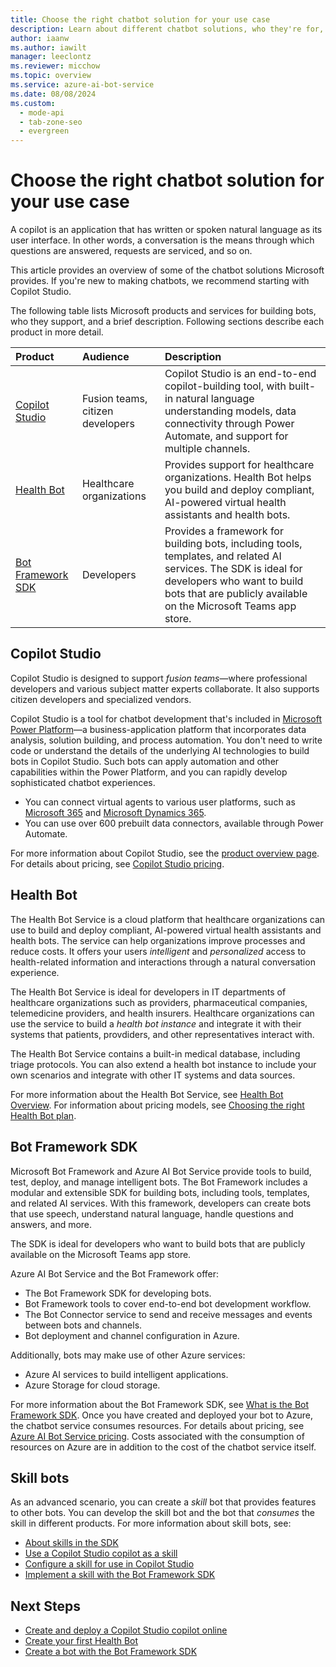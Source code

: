 ```yaml
---
title: Choose the right chatbot solution for your use case
description: Learn about different chatbot solutions, who they're for, and when to use them.
author: iaanw
ms.author: iawilt
manager: leeclontz
ms.reviewer: micchow
ms.topic: overview
ms.service: azure-ai-bot-service
ms.date: 08/08/2024
ms.custom:
  - mode-api
  - tab-zone-seo
  - evergreen
---
```


# Choose the right chatbot solution for your use case

A copilot is an application that has written or spoken natural language as its user interface. In other words, a conversation is the means through which questions are answered, requests are serviced, and so on.

This article provides an overview of some of the chatbot solutions Microsoft provides. If you're new to making chatbots, we recommend starting with Copilot Studio.

The following table lists Microsoft products and services for building bots, who they support, and a brief description. Following sections describe each product in more detail.

| Product | Audience | Description |
|:-|:-|:-|
| [Copilot Studio](#power-virtual-agents) | Fusion teams, citizen developers | Copilot Studio is an end-to-end copilot-building tool, with built-in natural language understanding models, data connectivity through Power Automate, and support for multiple channels. |
| [Health Bot](#health-bot) | Healthcare organizations | Provides support for healthcare organizations. Health Bot helps you build and deploy compliant, AI-powered virtual health assistants and health bots. |
| [Bot Framework SDK](#bot-framework-sdk) | Developers | Provides a framework for building bots, including tools, templates, and related AI services. The SDK is ideal for developers who want to build bots that are publicly available on the Microsoft Teams app store. |

## Copilot Studio

Copilot Studio is designed to support _fusion teams_&mdash;where professional developers and various subject matter experts collaborate. It also supports citizen developers and specialized vendors.

Copilot Studio is a tool for chatbot development that's included in [Microsoft Power Platform](https://powerplatform.microsoft.com/)&mdash;a business-application platform that incorporates data analysis, solution building, and process automation.
You don't need to write code or understand the details of the underlying AI technologies to build bots in Copilot Studio.
Such bots can apply automation and other capabilities within the Power Platform, and you can rapidly develop sophisticated chatbot experiences.

- You can connect virtual agents to various user platforms, such as [Microsoft 365](https://www.microsoft.com/microsoft-365) and [Microsoft Dynamics 365](https://dynamics.microsoft.com/).
- You can use over 600 prebuilt data connectors, available through Power Automate.

For more information about Copilot Studio, see the [product overview page](https://powervirtualagents.microsoft.com). For details about pricing, see [Copilot Studio pricing](https://powervirtualagents.microsoft.com/pricing/).

## Health Bot

The Health Bot Service is a cloud platform that healthcare organizations can use to build and deploy compliant, AI-powered virtual health assistants and health bots. The service can help organizations improve processes and reduce costs. It offers your users _intelligent_ and _personalized_ access to health-related information and interactions through a natural conversation experience.

The Health Bot Service is ideal for developers in IT departments of healthcare organizations such as providers, pharmaceutical companies, telemedicine providers, and health insurers. Healthcare organizations can use the service to build a _health bot instance_ and integrate it with their systems that patients, provdiders, and other representatives interact with.

The Health Bot Service contains a built-in medical database, including triage protocols. You can also extend a health bot instance to include your own scenarios and integrate with other IT systems and data sources.

For more information about the Health Bot Service, see [Health Bot Overview](/azure/health-bot/overview). For information about pricing models, see [Choosing the right Health Bot plan](/azure/health-bot/pricing-details).

## Bot Framework SDK

Microsoft Bot Framework and Azure AI Bot Service provide tools to build, test, deploy, and manage intelligent bots. The Bot Framework includes a modular and extensible SDK for building bots, including tools, templates, and related AI services. With this framework, developers can create bots that use speech, understand natural language, handle questions and answers, and more.

The SDK is ideal for developers who want to build bots that are publicly available on the Microsoft Teams app store.

Azure AI Bot Service and the Bot Framework offer:

- The Bot Framework SDK for developing bots.
- Bot Framework tools to cover end-to-end bot development workflow.
- The Bot Connector service to send and receive messages and events between bots and channels.
- Bot deployment and channel configuration in Azure.

Additionally, bots may make use of other Azure services:

- Azure AI services to build intelligent applications.
- Azure Storage for cloud storage.

For more information about the Bot Framework SDK, see [What is the Bot Framework SDK](bot-service-overview.md).
Once you have created and deployed your bot to Azure, the chatbot service consumes resources.
For details about pricing, see [Azure AI Bot Service pricing](https://azure.microsoft.com/pricing/details/bot-services/).
Costs associated with the consumption of resources on Azure are in addition to the cost of the chatbot service itself.

## Skill bots

As an advanced scenario, you can create a _skill_ bot that provides features to other bots. You can develop the skill bot and the bot that _consumes_ the skill in different products. For more information about skill bots, see:

- [About skills in the SDK](./v4sdk/skills-conceptual.md)
- [Use a Copilot Studio copilot as a skill](/power-virtual-agents/advanced-use-pva-as-a-skill)
- [Configure a skill for use in Copilot Studio](/power-virtual-agents/configuration-add-skills)
- [Implement a skill with the Bot Framework SDK](./v4sdk/skill-implement-skill.md)

## Next Steps

- [Create and deploy a Copilot Studio copilot online](/power-virtual-agents/fundamentals-get-started)
- [Create your first Health Bot](/azure/health-bot/quickstart-createyourhealthcarebot)
- [Create a bot with the Bot Framework SDK](bot-service-quickstart-create-bot.md)
